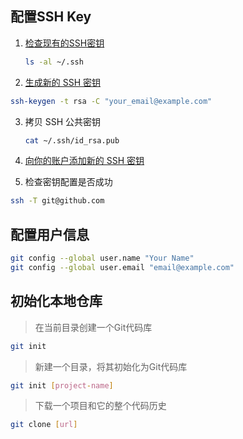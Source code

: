 ## 配置SSH Key

1. [检查现有的SSH密钥](https://docs.github.com/zh/authentication/connecting-to-github-with-ssh/checking-for-existing-ssh-keys)

   ```bash
   ls -al ~/.ssh
   ```

2. [生成新的 SSH 密钥](https://docs.github.com/zh/authentication/connecting-to-github-with-ssh/generating-a-new-ssh-key-and-adding-it-to-the-ssh-agent#generating-a-new-ssh-key)

```bash
ssh-keygen -t rsa -C "your_email@example.com"
```

3. 拷贝 SSH 公共密钥

   ```bash
   cat ~/.ssh/id_rsa.pub
   ```

4. [向你的账户添加新的 SSH 密钥](https://docs.github.com/zh/authentication/connecting-to-github-with-ssh/adding-a-new-ssh-key-to-your-github-account?tool=webui)

5. 检查密钥配置是否成功

```bash
ssh -T git@github.com
```



## 配置用户信息

```bash
git config --global user.name "Your Name"             
git config --global user.email "email@example.com"
```



## 初始化本地仓库

> 在当前目录创建一个Git代码库

```bash
git init
```

> 新建一个目录，将其初始化为Git代码库

```bash
git init [project-name]
```

> 下载一个项目和它的整个代码历史

```bash
git clone [url]
```































